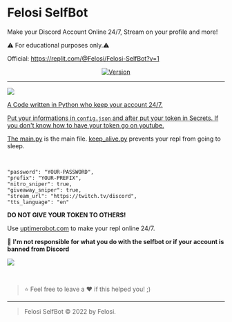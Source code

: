 # Felosi SelfBot
Make your Discord Account Online 24/7, Stream on your profile and more!

⚠️ For educational purposes only.⚠️

Official: https://replit.com/@Felosi/Felosi-SelfBot?v=1

<p align="center">
	<a href="https://discord.gg/fMxqduGqyb" target="_blank">
    	<img src="https://img.shields.io/badge/Version-1.0.0-7DCDE3?style=for-the-badge" alt="Version">
</p>

----

![](https://cdn.discordapp.com/attachments/982742876301688874/999503435936305152/standard.gif)

A Code written in Python who keep your account 24/7.

Put your informations in `config.json` and after put your token in Secrets. If you don't know how to have your token go on youtube.

The [main.py](https://replit.com/@Felosi/Felosi-SelfBot#main.py) is the main file. [keep_alive.py](https://replit.com/@Felosi/Felosi-SelfBot#keep_alive.py) prevents your repl from going to sleep. 

</br>


    "password": "YOUR-PASSWORD",
    "prefix": "YOUR-PREFIX",
    "nitro_sniper": true, 
    "giveaway_sniper": true,
    "stream_url": "https://twitch.tv/discord",
    "tts_language": "en"



**DO NOT GIVE YOUR TOKEN TO OTHERS!**

Use [uptimerobot.com](https://uptimerobot.com) to make your repl online 24/7.


🔰 **I'm not responsible for what you do with the selfbot or if your account is banned from Discord**

![](https://cdn.discordapp.com/attachments/982742876301688874/999503435936305152/standard.gif)
    
</br>

> ⭐ Feel free to leave a ❤️ if this helped you! ;)

----

> Felosi SelfBot © 2022 by Felosi.

